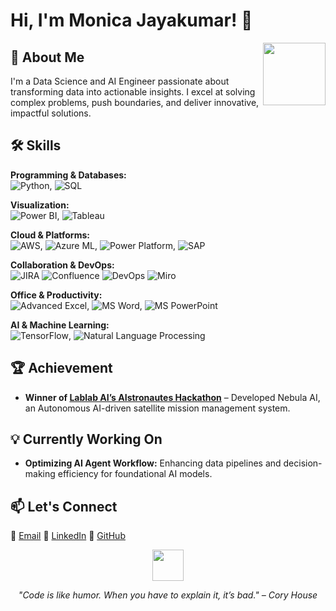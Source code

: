 # Hi, I'm Monica Jayakumar! 👋  

<img align="right" src="https://media3.giphy.com/media/v1.Y2lkPTc5MGI3NjExNWNwNDEyNWF3Z2NpbHcydmVneTJxaHFwajB2eTVjbzlnbm5jcmRqbiZlcD12MV9pbnRlcm5hbF9naWZfYnlfaWQmY3Q9Zw/HzPtbOKyBoBFsK4hyc/giphy.gif" width="100" />

## 🚀 About Me  
I'm a Data Science  and AI Engineer passionate about transforming data into actionable insights. I excel at solving complex problems, push boundaries, and deliver innovative, impactful solutions.

## 🛠️ Skills  

**Programming & Databases:**  
![Python](https://img.shields.io/badge/-Python-3776AB?style=flat-square&logo=python&logoColor=white), ![SQL](https://img.shields.io/badge/-SQL-4479A1?style=flat-square&logo=postgresql&logoColor=white)

**Visualization:**  
![Power BI](https://img.shields.io/badge/-Power%20BI-F2C811?style=flat-square&logo=powerbi&logoColor=white), ![Tableau](https://img.shields.io/badge/-Tableau-E97627?style=flat-square&logo=tableau&logoColor=white)

**Cloud & Platforms:**  
![AWS](https://img.shields.io/badge/-AWS-232F3E?style=flat-square&logo=amazonaws&logoColor=white), ![Azure ML](https://img.shields.io/badge/-Azure%20ML-0078D4?style=flat-square&logo=microsoftazure&logoColor=white), ![Power Platform](https://img.shields.io/badge/-Power%20Platform-0052CC?style=flat-square&logo=microsoft-power-platform&logoColor=white), ![SAP](https://img.shields.io/badge/-SAP-0FAAFF?style=flat-square&logo=sap&logoColor=white)

**Collaboration & DevOps:**  
![JIRA](https://img.shields.io/badge/-JIRA-0052CC?style=flat-square&logo=jira&logoColor=white)
![Confluence](https://img.shields.io/badge/-Confluence-172B4D?style=flat-square&logo=confluence&logoColor=white)
![DevOps](https://img.shields.io/badge/-DevOps-8FCB9B?style=flat-square&logo=jenkins&logoColor=white)
![Miro](https://img.shields.io/badge/-Miro-000000?style=flat-square&logo=miro&logoColor=white)

**Office & Productivity:**  
![Advanced Excel](https://img.shields.io/badge/-Excel-217346?style=flat-square&logo=microsoftexcel&logoColor=white), ![MS Word](https://img.shields.io/badge/-Word-2B579A?style=flat-square&logo=microsoftword&logoColor=white), ![MS PowerPoint](https://img.shields.io/badge/-PowerPoint-B7472A?style=flat-square&logo=microsoftpowerpoint&logoColor=white)

**AI & Machine Learning:**  
![TensorFlow](https://img.shields.io/badge/-TensorFlow-FF6F00?style=flat-square&logo=tensorflow&logoColor=white), ![Natural Language Processing](https://img.shields.io/badge/-NLP-4B8BBE?style=flat-square&logo=python&logoColor=white)
 
## 🏆 Achievement  

- **Winner of [Lablab AI’s AIstronautes Hackathon](https://nebulaspace.netlify.app/)** – Developed Nebula AI, an Autonomous AI-driven satellite mission management system.

## 💡 Currently Working On  

- **Optimizing AI Agent Workflow:** Enhancing data pipelines and decision-making efficiency for foundational AI models.

## 📫 Let's Connect  

📧 [Email](mailto:monicaajayakumar@gmail.com)                 💼 [LinkedIn](https://www.linkedin.com/in/monicajayakumar/)             🐙 [GitHub](https://github.com/Monica2403)  
<div align="center">
  <img src="https://media.giphy.com/media/VbnUQpnihPSIgIXuZv/giphy.gif" width="50" />
  <p><i>"Code is like humor. When you have to explain it, it’s bad." – Cory House</i></p>
</div>
